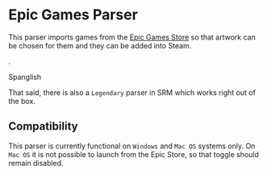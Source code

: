 # Epic Games Parser

This parser imports games from the [Epic Games Store](https://store.epicgames.com/en-US/) so that artwork can be chosen for them and they can be added into Steam.

.

Spanglish

That said, there is also a `Legendary` parser in SRM which works right out of the box.

## Compatibility
This parser is currently functional on `Windows` and `Mac OS` systems only. On `Mac OS` it is not possible to launch from the Epic Store, so that toggle should remain disabled.

